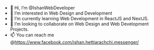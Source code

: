 - 👋 Hi, I’m @IshanWebDeveloper
- 👀 I’m interested in Web Design and Development
- 🌱 I’m currently learning Web Development in ReactJS and NextJS.
- 💞️ I’m looking to collaborate on Web Design and Web Development Projects.
- 📫 You can reach me @https://www.facebook.com/ishan.hettiarachchi.messenger/

<!---
IshanWebDeveloper/IshanWebDeveloper is a ✨ special ✨ repository because its `README.md` (this file) appears on your GitHub profile.
You can click the Preview link to take a look at your changes.
--->
